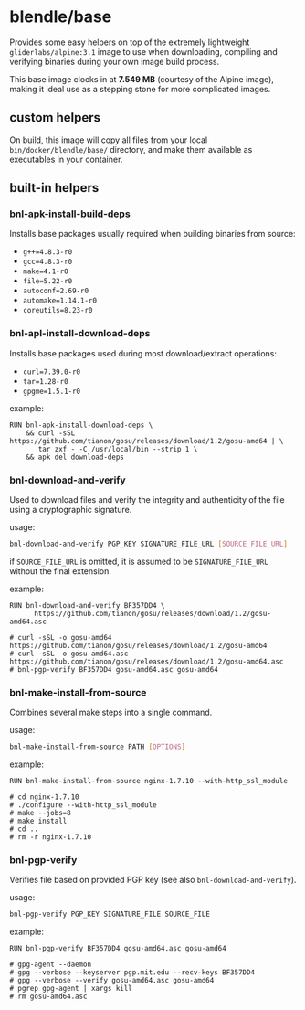 # blendle/base

Provides some easy helpers on top of the extremely lightweight
`gliderlabs/alpine:3.1` image to use when downloading, compiling and verifying
binaries during your own image build process.

This base image clocks in at **7.549 MB** (courtesy of the Alpine image), making
it ideal use as a stepping stone for more complicated images.

## custom helpers

On build, this image will copy all files from your local
`bin/docker/blendle/base/` directory, and make them available as executables
in your container.

## built-in helpers

### bnl-apk-install-build-deps

Installs base packages usually required when building binaries from source:

* `g++=4.8.3-r0`
* `gcc=4.8.3-r0`
* `make=4.1-r0`
* `file=5.22-r0`
* `autoconf=2.69-r0`
* `automake=1.14.1-r0`
* `coreutils=8.23-r0`

### bnl-apl-install-download-deps

Installs base packages used during most download/extract operations:

* `curl=7.39.0-r0`
* `tar=1.28-r0`
* `gpgme=1.5.1-r0`

example:

```docker
RUN bnl-apk-install-download-deps \
    && curl -sSL https://github.com/tianon/gosu/releases/download/1.2/gosu-amd64 | \
       tar zxf - -C /usr/local/bin --strip 1 \
    && apk del download-deps
```

### bnl-download-and-verify

Used to download files and verify the integrity and authenticity of the file
using a cryptographic signature.

usage:

```bash
bnl-download-and-verify PGP_KEY SIGNATURE_FILE_URL [SOURCE_FILE_URL]
```

if `SOURCE_FILE_URL` is omitted, it is assumed to be `SIGNATURE_FILE_URL`
without the final extension.

example:

```docker
RUN bnl-download-and-verify BF357DD4 \
      https://github.com/tianon/gosu/releases/download/1.2/gosu-amd64.asc

# curl -sSL -o gosu-amd64 https://github.com/tianon/gosu/releases/download/1.2/gosu-amd64
# curl -sSL -o gosu-amd64.asc https://github.com/tianon/gosu/releases/download/1.2/gosu-amd64.asc
# bnl-pgp-verify BF357DD4 gosu-amd64.asc gosu-amd64
```

### bnl-make-install-from-source

Combines several make steps into a single command.

usage:

```bash
bnl-make-install-from-source PATH [OPTIONS]
```

example:

```docker
RUN bnl-make-install-from-source nginx-1.7.10 --with-http_ssl_module

# cd nginx-1.7.10
# ./configure --with-http_ssl_module
# make --jobs=8
# make install
# cd ..
# rm -r nginx-1.7.10
```

### bnl-pgp-verify

Verifies file based on provided PGP key (see also `bnl-download-and-verify`).

usage:

```bash
bnl-pgp-verify PGP_KEY SIGNATURE_FILE SOURCE_FILE
```

example:

```docker
RUN bnl-pgp-verify BF357DD4 gosu-amd64.asc gosu-amd64

# gpg-agent --daemon
# gpg --verbose --keyserver pgp.mit.edu --recv-keys BF357DD4
# gpg --verbose --verify gosu-amd64.asc gosu-amd64
# pgrep gpg-agent | xargs kill
# rm gosu-amd64.asc
```
